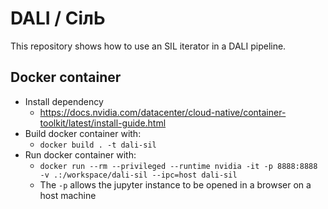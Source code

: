 # DALI / СілЬ
This repository shows how to use an SIL iterator in a DALI pipeline.

## Docker container
- Install dependency
  * https://docs.nvidia.com/datacenter/cloud-native/container-toolkit/latest/install-guide.html
- Build docker container with:
  * `docker build . -t dali-sil`
- Run docker container with:
  * `docker run --rm --privileged --runtime nvidia -it -p 8888:8888 -v .:/workspace/dali-sil --ipc=host dali-sil`
  * The `-p` allows the jupyter instance to be opened in a browser on a host machine

